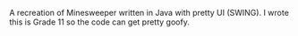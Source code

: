 A recreation of Minesweeper written in Java with pretty UI (SWING). I wrote this is Grade 11 so the code can get pretty goofy.
